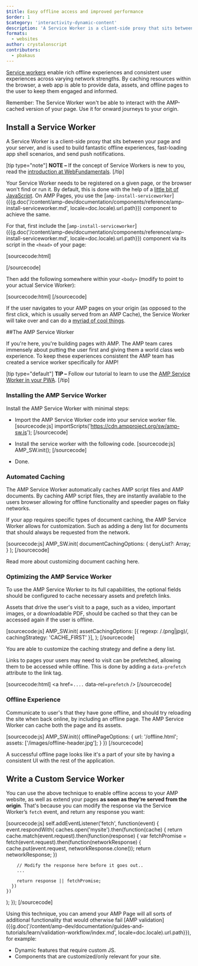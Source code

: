 ```yaml
---
$title: Easy offline access and improved performance
$order: 1
$category: 'interactivity-dynamic-content'
description: 'A Service Worker is a client-side proxy that sits between your page and your server, and is used to build fantastic offline experiences, fast-loading ...'
formats:
  - websites
author: crystalonscript
contributors:
  - pbakaus
---
```


[Service workers](https://developer.mozilla.org/en-US/docs/Web/API/Service_Worker_API) enable rich offline experiences and consistent user experiences across varying network strengths. By caching resources within the browser, a web app is able to provide data, assets, and offline pages to the user to keep them engaged and informed.

Remember: The Service Worker won't be able to interact with the AMP-cached version of your page. Use it for onward journeys to your origin.


## Install a Service Worker

A Service Worker is a client-side proxy that sits between your page and your server, and is used to build fantastic offline experiences, fast-loading app shell scenarios, and send push notifications.

[tip type="note"]
**NOTE –** If the concept of Service Workers is new to you, read the [introduction at WebFundamentals](https://developers.google.com/web/fundamentals/getting-started/primers/service-workers).
[/tip]

Your Service Worker needs to be registered on a given page, or the browser won't find or run it. By default, this is done with the help of a [little bit of JavaScript](https://developers.google.com/web/fundamentals/instant-and-offline/service-worker/registration). On AMP Pages, you use the [`amp-install-serviceworker`]({{g.doc('/content/amp-dev/documentation/components/reference/amp-install-serviceworker.md', locale=doc.locale).url.path}}) component to achieve the same.

For that, first include the [`amp-install-serviceworker`]({{g.doc('/content/amp-dev/documentation/components/reference/amp-install-serviceworker.md', locale=doc.locale).url.path}}) component via its script in the `<head>` of your page:

[sourcecode:html]
<script async custom-element="amp-install-serviceworker"
  src="https://cdn.ampproject.org/v0/amp-install-serviceworker-0.1.js"></script>
[/sourcecode]

Then add the following somewhere within your `<body>` (modify to point to your actual Service Worker):

[sourcecode:html]
<amp-install-serviceworker
      src="https://www.your-domain.com/serviceworker.js"
      layout="nodisplay">
</amp-install-serviceworker>
[/sourcecode]

If the user navigates to your AMP pages on your origin (as opposed to the first click, which is usually served from an AMP Cache), the Service Worker will take over and can do a [myriad of cool things](https://developers.google.com/web/fundamentals/instant-and-offline/offline-ux).

##The AMP Service Worker

If you're here, you're building pages with AMP. The AMP team cares immensely about putting the user first and giving them a world class web experience. To keep these experiences consistent the AMP team has created a service worker specifically for AMP!

[tip type="default"]
**TIP –**  Follow our tutorial to learn to use the [AMP Service Worker in your PWA](/documentation/guides-and-tutorials/optimize-and-measure/amp_to_pwa.html).
[/tip]

### Installing the AMP Service Worker

Install the AMP Service Worker with minimal steps:

  - Import the AMP Service Worker code into your service worker file.
    [sourcecode:js]
      importScripts('https://cdn.ampproject.org/sw/amp-sw.js');
    [/sourcecode]

  - Install the service worker with the following code.
    [sourcecode:js]
      AMP_SW.init();
    [/sourcecode]

  - Done.

### Automated Caching

The AMP Service Worker automatically caches AMP script files and AMP documents. By caching AMP script files, they are instantly available to the users browser allowing for offline functionality and speedier pages on flaky networks.

If your app requires specific types of document caching, the AMP Service Worker allows for customization. Such as adding a deny list for documents that should always be requested from the network.

[sourcecode:js]
AMP_SW.init(
     documentCachingOptions: {
           denyList?: Array<RegExp>;
    }
);
[/sourcecode]

Read more about customizing document caching here.

### Optimizing the AMP Service Worker

To use the AMP Service Worker to its full capabilities, the optional fields should be configured to cache necessary assets and prefetch links.

Assets that drive the user's visit to a page, such as a video, important images, or a downloadable PDF, should be cached so that they can be accessed again if the user is offline.

[sourcecode:js]
AMP_SW.init(
   assetCachingOptions: [{
        regexp: /\.(png|jpg)/,
        cachingStrategy: 'CACHE_FIRST'
    }],
);
[/sourcecode]

You are able to customize the caching strategy and define a deny list.

Links to pages your users may need to visit can be prefetched, allowing them to be accessed while offline. This is done by adding a `data-prefetch` attribute to the link tag.

[sourcecode:html]
<a href=`....` data-rel=`prefetch` />
[/sourcecode]

### Offline Experience

Communicate to user's that they have gone offline, and should try reloading the site when back online, by including an offline page. The AMP Service Worker can cache both the page and its assets.

[sourcecode:js]
AMP_SW.init({
  offlinePageOptions: {
      url: '/offline.html';
      assets: ['/images/offline-header.jpg'];
  }
})
[/sourcecode]


A successful offline page looks like it's a part of your site by having a consistent UI with the rest of the application.


## Write a Custom Service Worker

You can use the above technique to enable offline access to your AMP website, as well as extend your pages **as soon as they’re served from the origin**. That's because you can modify the response via the Service Worker’s `fetch` event, and return any response you want:

[sourcecode:js]
self.addEventListener('fetch', function(event) {
  event.respondWith(
    caches.open('mysite').then(function(cache) {
      return cache.match(event.request).then(function(response) {
        var fetchPromise = fetch(event.request).then(function(networkResponse) {
          cache.put(event.request, networkResponse.clone());
          return networkResponse;
        })

        // Modify the response here before it goes out..
        ...

        return response || fetchPromise;
      })
    })
  );
});
[/sourcecode]

Using this technique, you can amend your AMP Page will all sorts of additional
functionality that would otherwise fail [AMP validation]({{g.doc('/content/amp-dev/documentation/guides-and-tutorials/learn/validation-workflow/index.md', locale=doc.locale).url.path}}), for example:

* Dynamic features that require custom JS.
* Components that are customized/only relevant for your site.
